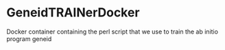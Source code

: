 # GeneidTRAINerDocker
Docker container containing the perl script that we use to train the ab initio program geneid
